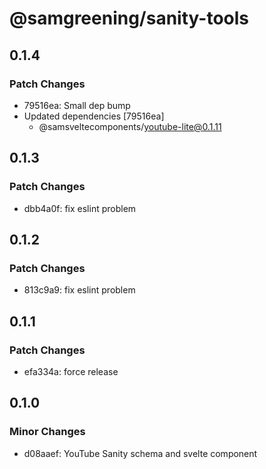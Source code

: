 # @samgreening/sanity-tools

## 0.1.4

### Patch Changes

- 79516ea: Small dep bump
- Updated dependencies [79516ea]
  - @samsveltecomponents/youtube-lite@0.1.11

## 0.1.3

### Patch Changes

- dbb4a0f: fix eslint problem

## 0.1.2

### Patch Changes

- 813c9a9: fix eslint problem

## 0.1.1

### Patch Changes

- efa334a: force release

## 0.1.0

### Minor Changes

- d08aaef: YouTube Sanity schema and svelte component
